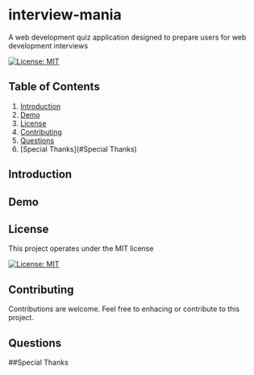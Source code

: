 # interview-mania
A web development quiz application designed to prepare users for web development interviews
  
  [![License: MIT](https://img.shields.io/badge/License-MIT-yellow.svg)](https://opensource.org/licenses/MIT)
  
  
  ## Table of Contents
  1. [Introduction](#Introduction)
  2. [Demo](#Demo)
  3. [License](#License)
  4. [Contributing](#Contributing)
  5. [Questions](#Questions)
  6. [Special Thanks](#Special Thanks)
  
  ## Introduction
  

  
  ## Demo



  
  
  ## License
  This project operates under the MIT license
  
  [![License: MIT](https://img.shields.io/badge/License-MIT-yellow.svg)](https://opensource.org/licenses/MIT)
  
  ## Contributing 
  Contributions are welcome. Feel free to enhacing or contribute to this project.
  
  ## Questions
  
  
  ##Special Thanks
